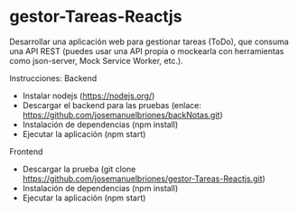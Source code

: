 # gestor-Tareas-Reactjs
Desarrollar una aplicación web para gestionar tareas (ToDo), que consuma una API REST (puedes usar una API propia o mockearla con herramientas como json-server, Mock Service Worker, etc.).


Instrucciones:
Backend
- Instalar nodejs (https://nodejs.org/)
- Descargar el backend para las pruebas (enlace: https://github.com/josemanuelbriones/backNotas.git)
- Instalación de dependencias (npm install) 
- Ejecutar la aplicación (npm start)

Frontend
- Descargar la prueba (git clone https://github.com/josemanuelbriones/gestor-Tareas-Reactjs.git)
- Instalación de dependencias (npm install) 
- Ejecutar la aplicación (npm start)
